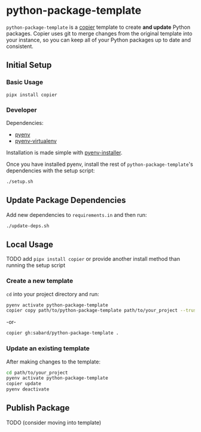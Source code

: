 # python-package-template
`python-package-template` is a [copier](https://github.com/copier-org/copier) template to create **and update** Python packages. Copier uses git to merge changes from the original template into your instance, so you can keep all of your Python packages up to date and consistent.

## Initial Setup

### Basic Usage

`pipx install copier`


### Developer

Dependencies:
- [pyenv](https://github.com/pyenv/pyenv)
- [pyenv-virtualenv](https://github.com/pyenv/pyenv-virtualenv)

Installation is made simple with [pyenv-installer](https://github.com/pyenv/pyenv-installer).

Once you have installed pyenv, install the rest of `python-package-template`'s dependencies with the setup script:

```bash
./setup.sh
```

## Update Package Dependencies

Add new dependencies to `requirements.in` and then run:

```bash
./update-deps.sh
```

## Local Usage

TODO add `pipx install copier` or provide another install method than running the setup script

### Create a new template

`cd` into your project directory and run:

```bash
pyenv activate python-package-template
copier copy path/to/python-package-template path/to/your_project --trust
```

-or-

```bash
copier gh:sabard/python-package-template .
```

### Update an existing template

After making changes to the template:

```bash
cd path/to/your_project
pyenv activate python-package-template
copier update
pyenv deactivate
```

## Publish Package

TODO (consider moving into template)
